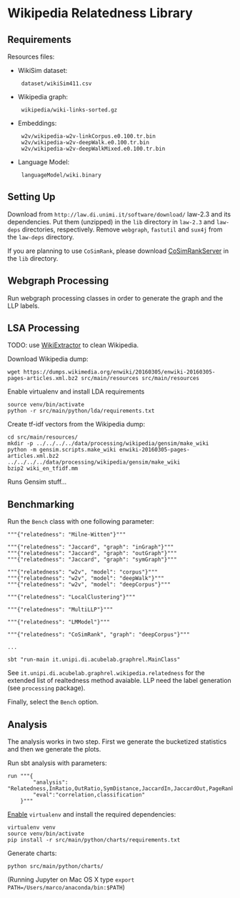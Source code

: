 Wikipedia Relatedness Library
=============================

Requirements
------------

Resources files:

 * WikiSim dataset:

        dataset/wikiSim411.csv

 * Wikipedia graph:

        wikipedia/wiki-links-sorted.gz

 * Embeddings:

        w2v/wikipedia-w2v-linkCorpus.e0.100.tr.bin
        w2v/wikipedia-w2v-deepWalk.e0.100.tr.bin
        w2v/wikipedia-w2v-deepWalkMixed.e0.100.tr.bin

 * Language Model:

        languageModel/wiki.binary


Setting Up
----------

Download from `http://law.di.unimi.it/software/download/` law-2.3 and its dependencies. Put them (unzipped) in the `lib` directory in `law-2.3` and `law-deps` directories, respectively.
Remove `webgraph`, `fastutil` and `sux4j` from  the `law-deps` directory.

If you are planning to use `CoSimRank`, please download [CoSimRankServer](https://github.com/mponza/CoSimRankServer) in the `lib` directory.
   
   
   
Webgraph Processing
-------------------

Run webgraph processing classes in order to generate the graph and the LLP labels.


LSA Processing
--------------

TODO: use [WikiExtractor](https://github.com/attardi/wikiextractor) to clean Wikipedia.

Download Wikipedia dump:

    wget https://dumps.wikimedia.org/enwiki/20160305/enwiki-20160305-pages-articles.xml.bz2 src/main/resources src/main/resources
    
Enable virtualenv and install LDA requirements 
 
    source venv/bin/activate
    python -r src/main/python/lda/requirements.txt

Create tf-idf vectors from the Wikipedia dump:
    
    cd src/main/resources/
    mkdir -p ../../../../data/processing/wikipedia/gensim/make_wiki
    python -m gensim.scripts.make_wiki enwiki-20160305-pages-articles.xml.bz2 ../../../../data/processing/wikipedia/gensim/make_wiki
    bzip2 wiki_en_tfidf.mm
    
Runs Gensim stuff...





    
Benchmarking
------------
  
Run the `Bench` class with one following parameter:
  
    """{"relatedness": "Milne-Witten"}"""
    
    """{"relatedness": "Jaccard", "graph": "inGraph"}"""
    """{"relatedness": "Jaccard", "graph": "outGraph"}"""
    """{"relatedness": "Jaccard", "graph": "symGraph"}"""
    
    """{"relatedness": "w2v", "model": "corpus"}"""
    """{"relatedness": "w2v", "model": "deepWalk"}"""
    """{"relatedness": "w2v", "model": "deepCorpus"}"""

    """{"relatedness": "LocalClustering"}"""
    
    """{"relatedness": "MultiLLP"}"""
    
    """{"relatedness": "LMModel"}"""
    
    """{"relatedness": "CoSimRank", "graph": "deepCorpus"}"""
    
    ...
    
    sbt "run-main it.unipi.di.acubelab.graphrel.MainClass"

See `it.unipi.di.acubelab.graphrel.wikipedia.relatedness` for the extended list of realtedness method avaiable.
LLP need the label generation (see `processing` package).


Finally, select the `Bench` option.


Analysis
--------

The analysis works in two step. First we generate the bucketized statistics and then we generate the plots.

Run sbt analysis with parameters:

    run """{
            "analysis": "Relatedness,InRatio,OutRatio,SymDistance,JaccardIn,JaccardOut,PageRank",
            "eval":"correlation,classification"
        }"""
    
[Enable](http://docs.python-guide.org/en/latest/dev/virtualenvs/) `virtualenv` and install the required dependencies:

    virtualenv venv
    source venv/bin/activate
    pip install -r src/main/python/charts/requirements.txt

Generate charts:
    
    python src/main/python/charts/
    

(Running Jupyter on Mac OS X type `export PATH=/Users/marco/anaconda/bin:$PATH`)